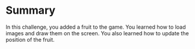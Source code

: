 # Summary

In this challenge, you added a fruit to the game. You learned how to load images and draw them on the screen. You also learned how to update the position of the fruit.